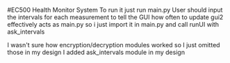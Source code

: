 #EC500 Health Monitor System
To run it just run main.py
User should input the intervals for each measurement to tell the GUI how often to update
gui2 effectively acts as main.py so i just import it in main.py and call runUI with ask_intervals

I wasn't sure how encryption/decryption modules worked so I just omitted those in my design
I added ask_intervals module in my design
